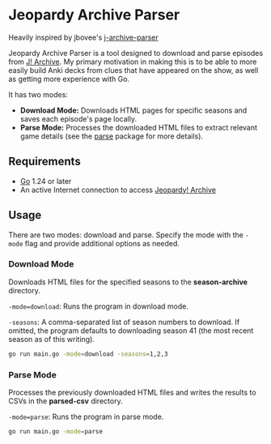 # Jeopardy Archive Parser

Heavily inspired by jbovee's [j-archive-parser](https://github.com/jbovee/j-archive-parser)

Jeopardy Archive Parser is a tool designed to download and parse episodes from [J! Archive](http://j-archive.com). My primary motivation in making this is to be able to more easily build Anki decks from clues that have appeared on the show, as well as getting more experience with Go.

It has two modes:

- **Download Mode:** Downloads HTML pages for specific seasons and saves each episode's page locally.
- **Parse Mode:** Processes the downloaded HTML files to extract relevant game details (see the [parse](parse) package for more details).

## Requirements

- [Go](https://golang.org/) 1.24 or later
- An active Internet connection to access [Jeopardy! Archive](http://j-archive.com)

## Usage

There are two modes: download and parse. Specify the mode with the `-mode` flag and provide additional options as needed.

### Download Mode

Downloads HTML files for the specified seasons to the **season-archive** directory.

`-mode=download`: Runs the program in download mode.

`-seasons`: A comma-separated list of season numbers to download. If omitted, the program defaults to downloading season 41 (the most recent season as of this writing).

```bash
go run main.go -mode=download -seasons=1,2,3
```

### Parse Mode

Processes the previously downloaded HTML files and writes the results to CSVs in the **parsed-csv** directory.

`-mode=parse`: Runs the program in parse mode.

```bash
go run main.go -mode=parse
```
